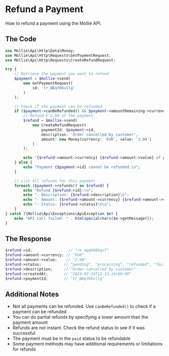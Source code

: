 # Refund a Payment

How to refund a payment using the Mollie API.

## The Code

```php
use Mollie\Api\Http\Data\Money;
use Mollie\Api\Http\Requests\GetPaymentRequest;
use Mollie\Api\Http\Requests\CreateRefundRequest;

try {
    // Retrieve the payment you want to refund
    $payment = $mollie->send(
        new GetPaymentRequest(
            id: 'tr_WDqYK6vllg'
        )
    );

    // Check if the payment can be refunded
    if ($payment->canBeRefunded() && $payment->amountRemaining->currency === 'EUR' && floatval($payment->amountRemaining->value) >= 2.00) {
        // Refund € 2,00 of the payment
        $refund = $mollie->send(
            new CreateRefundRequest(
                paymentId: $payment->id,
                description: 'Order cancelled by customer',
                amount: new Money(currency: 'EUR', value: '2.00')
            )
        );

        echo "{$refund->amount->currency} {$refund->amount->value} of payment {$payment->id} refunded.\n";
    } else {
        echo "Payment {$payment->id} cannot be refunded.\n";
    }

    // List all refunds for this payment
    foreach ($payment->refunds() as $refund) {
        echo "Refund {$refund->id}:\n";
        echo "- Description: {$refund->description}\n";
        echo "- Amount: {$refund->amount->currency} {$refund->amount->value}\n";
        echo "- Status: {$refund->status}\n\n";
    }
} catch (\Mollie\Api\Exceptions\ApiException $e) {
    echo "API call failed: " . htmlspecialchars($e->getMessage());
}
```

## The Response

```php
$refund->id;                // "re_4qqhO89gsT"
$refund->amount->currency; // "EUR"
$refund->amount->value;    // "2.00"
$refund->status;          // "pending", "processing", "refunded", "failed"
$refund->description;     // "Order cancelled by customer"
$refund->createdAt;       // "2024-02-24T12:13:14+00:00"
$refund->paymentId;       // "tr_WDqYK6vllg"
```

## Additional Notes

- Not all payments can be refunded. Use `canBeRefunded()` to check if a payment can be refunded
- You can do partial refunds by specifying a lower amount than the payment amount
- Refunds are not instant. Check the refund status to see if it was successful
- The payment must be in the `paid` status to be refundable
- Some payment methods may have additional requirements or limitations for refunds
